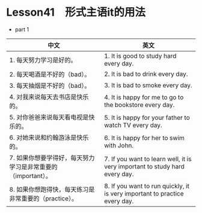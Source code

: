 
# Lesson41　形式主语it的用法

- part 1

| 中文                                                         | 英文                                                                        |
| ------------------------------------------------------------ | --------------------------------------------------------------------------- |
| 1. 每天努力学习是好的。                                      | 1. It is good to study hard every day.                                      |
| 2. 每天喝酒是不好的（bad）。                                 | 2. It is bad to drink every day.                                            |
| 3. 每天抽烟是不好的（bad）。                                 | 3. It is bad to smoke every day.                                            |
| 4. 对我来说每天去书店是快乐的。                              | 4. It is happy for me to go to the bookstore every day.                     |
| 5. 对你爸爸来说每天看电视是快乐的。                          | 5. It is happy for your father to watch TV every day.                       |
| 6. 对她来说和约翰游泳是快乐的。                              | 6. It is happy for her to swim with John.                                   |
| 7. 如果你想要学得好，每天努力学习是非常重要的（important）。 | 7. If you want to learn well, it is very important to study hard every day. |
| 8. 如果你想跑得快，每天练习是非常重要的（practice）。        | 8. If you want to run quickly, it is very important to practice every day.  |
